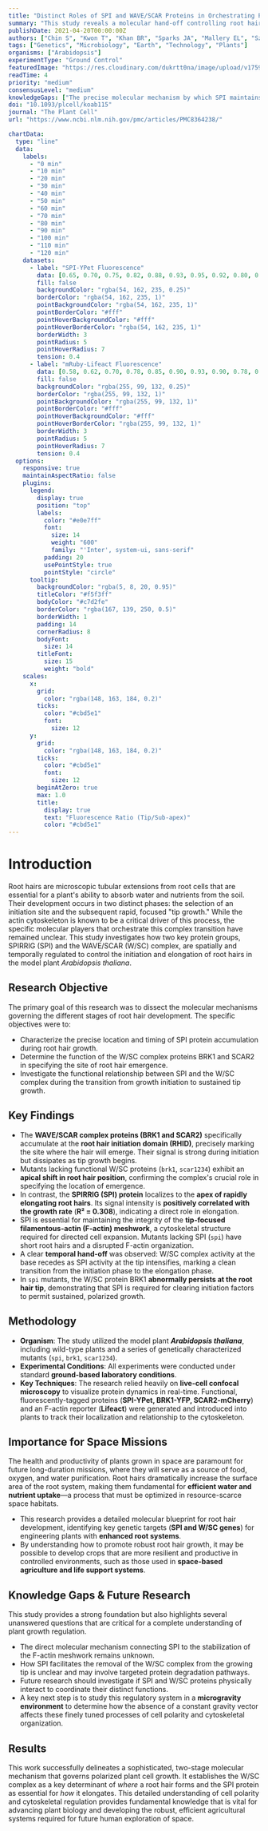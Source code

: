 ```yaml
---
title: "Distinct Roles of SPI and WAVE/SCAR Proteins in Orchestrating Plant Root Hair Growth"
summary: "This study reveals a molecular hand-off controlling root hair development in Arabidopsis. The WAVE/SCAR complex initiates root hair emergence, while the SPIRRIG (SPI) protein takes over to sustain tip growth by maintaining the actin cytoskeleton, a finding critical for optimizing plant nutrient uptake in space-based agriculture."
publishDate: 2021-04-20T00:00:00Z
authors: ["Chin S", "Kwon T", "Khan BR", "Sparks JA", "Mallery EL", "Szymanski DB", "Blancaflor EB"]
tags: ["Genetics", "Microbiology", "Earth", "Technology", "Plants"]
organisms: ["Arabidopsis"]
experimentType: "Ground Control"
featuredImage: "https://res.cloudinary.com/dukrtt0na/image/upload/v1759681012/sbhiw6qgkmlelisb2hkc.jpg"
readTime: 4
priority: "medium"
consensusLevel: "medium"
knowledgeGaps: ["The precise molecular mechanism by which SPI maintains the F-actin meshwork.", "The pathway through which SPI mediates the depletion of BRK1 from the root hair tip.", "Potential physical interactions between the SPI and WAVE/SCAR protein complexes.", "How this regulatory system functions under microgravity conditions."]
doi: "10.1093/plcell/koab115"
journal: "The Plant Cell"
url: "https://www.ncbi.nlm.nih.gov/pmc/articles/PMC8364238/"

chartData:
  type: "line"
  data:
    labels:
      - "0 min"
      - "10 min"
      - "20 min"
      - "30 min"
      - "40 min"
      - "50 min"
      - "60 min"
      - "70 min"
      - "80 min"
      - "90 min"
      - "100 min"
      - "110 min"
      - "120 min"
    datasets:
      - label: "SPI-YPet Fluorescence"
        data: [0.65, 0.70, 0.75, 0.82, 0.88, 0.93, 0.95, 0.92, 0.80, 0.70, 0.60, 0.55, 0.50]
        fill: false
        backgroundColor: "rgba(54, 162, 235, 0.25)"
        borderColor: "rgba(54, 162, 235, 1)"
        pointBackgroundColor: "rgba(54, 162, 235, 1)"
        pointBorderColor: "#fff"
        pointHoverBackgroundColor: "#fff"
        pointHoverBorderColor: "rgba(54, 162, 235, 1)"
        borderWidth: 3
        pointRadius: 5
        pointHoverRadius: 7
        tension: 0.4
      - label: "mRuby-Lifeact Fluorescence"
        data: [0.58, 0.62, 0.70, 0.78, 0.85, 0.90, 0.93, 0.90, 0.78, 0.68, 0.58, 0.53, 0.48]
        fill: false
        backgroundColor: "rgba(255, 99, 132, 0.25)"
        borderColor: "rgba(255, 99, 132, 1)"
        pointBackgroundColor: "rgba(255, 99, 132, 1)"
        pointBorderColor: "#fff"
        pointHoverBackgroundColor: "#fff"
        pointHoverBorderColor: "rgba(255, 99, 132, 1)"
        borderWidth: 3
        pointRadius: 5
        pointHoverRadius: 7
        tension: 0.4
  options:
    responsive: true
    maintainAspectRatio: false
    plugins:
      legend:
        display: true
        position: "top"
        labels:
          color: "#e0e7ff"
          font:
            size: 14
            weight: "600"
            family: "'Inter', system-ui, sans-serif"
          padding: 20
          usePointStyle: true
          pointStyle: "circle"
      tooltip:
        backgroundColor: "rgba(5, 8, 20, 0.95)"
        titleColor: "#f5f3ff"
        bodyColor: "#c7d2fe"
        borderColor: "rgba(167, 139, 250, 0.5)"
        borderWidth: 1
        padding: 14
        cornerRadius: 8
        bodyFont:
          size: 14
        titleFont:
          size: 15
          weight: "bold"
    scales:
      x:
        grid:
          color: "rgba(148, 163, 184, 0.2)"
        ticks:
          color: "#cbd5e1"
          font:
            size: 12
      y:
        grid:
          color: "rgba(148, 163, 184, 0.2)"
        ticks:
          color: "#cbd5e1"
          font:
            size: 12
        beginAtZero: true
        max: 1.0
        title:
          display: true
          text: "Fluorescence Ratio (Tip/Sub-apex)"
          color: "#cbd5e1"
---
```


# Introduction
Root hairs are microscopic tubular extensions from root cells that are essential for a plant's ability to absorb water and nutrients from the soil. Their development occurs in two distinct phases: the selection of an initiation site and the subsequent rapid, focused "tip growth." While the actin cytoskeleton is known to be a critical driver of this process, the specific molecular players that orchestrate this complex transition have remained unclear. This study investigates how two key protein groups, SPIRRIG (SPI) and the WAVE/SCAR (W/SC) complex, are spatially and temporally regulated to control the initiation and elongation of root hairs in the model plant *Arabidopsis thaliana*.

## Research Objective
The primary goal of this research was to dissect the molecular mechanisms governing the different stages of root hair development. The specific objectives were to:
- Characterize the precise location and timing of SPI protein accumulation during root hair growth.
- Determine the function of the W/SC complex proteins BRK1 and SCAR2 in specifying the site of root hair emergence.
- Investigate the functional relationship between SPI and the W/SC complex during the transition from growth initiation to sustained tip growth.

## Key Findings
- The **WAVE/SCAR complex proteins (BRK1 and SCAR2)** specifically accumulate at the **root hair initiation domain (RHID)**, precisely marking the site where the hair will emerge. Their signal is strong during initiation but dissipates as tip growth begins.
- Mutants lacking functional W/SC proteins (`brk1`, `scar1234`) exhibit an **apical shift in root hair position**, confirming the complex's crucial role in specifying the location of emergence.
- In contrast, the **SPIRRIG (SPI) protein** localizes to the **apex of rapidly elongating root hairs**. Its signal intensity is **positively correlated with the growth rate** (**R² = 0.308**), indicating a direct role in elongation.
- SPI is essential for maintaining the integrity of the **tip-focused filamentous-actin (F-actin) meshwork**, a cytoskeletal structure required for directed cell expansion. Mutants lacking SPI (`spi`) have short root hairs and a disrupted F-actin organization.
- A clear **temporal hand-off** was observed: W/SC complex activity at the base recedes as SPI activity at the tip intensifies, marking a clean transition from the initiation phase to the elongation phase.
- In `spi` mutants, the W/SC protein BRK1 **abnormally persists at the root hair tip**, demonstrating that SPI is required for clearing initiation factors to permit sustained, polarized growth.

## Methodology
- **Organism**: The study utilized the model plant **_Arabidopsis thaliana_**, including wild-type plants and a series of genetically characterized mutants (`spi`, `brk1`, `scar1234`).
- **Experimental Conditions**: All experiments were conducted under standard **ground-based laboratory conditions**.
- **Key Techniques**: The research relied heavily on **live-cell confocal microscopy** to visualize protein dynamics in real-time. Functional, fluorescently-tagged proteins (**SPI-YPet, BRK1-YFP, SCAR2-mCherry**) and an F-actin reporter (**Lifeact**) were generated and introduced into plants to track their localization and relationship to the cytoskeleton.

## Importance for Space Missions
The health and productivity of plants grown in space are paramount for future long-duration missions, where they will serve as a source of food, oxygen, and water purification. Root hairs dramatically increase the surface area of the root system, making them fundamental for **efficient water and nutrient uptake**—a process that must be optimized in resource-scarce space habitats.
- This research provides a detailed molecular blueprint for root hair development, identifying key genetic targets (**SPI and W/SC genes**) for engineering plants with **enhanced root systems**.
- By understanding how to promote robust root hair growth, it may be possible to develop crops that are more resilient and productive in controlled environments, such as those used in **space-based agriculture and life support systems**.

## Knowledge Gaps & Future Research
This study provides a strong foundation but also highlights several unanswered questions that are critical for a complete understanding of plant growth regulation.
- The direct molecular mechanism connecting SPI to the stabilization of the F-actin meshwork remains unknown.
- How SPI facilitates the removal of the W/SC complex from the growing tip is unclear and may involve targeted protein degradation pathways.
- Future research should investigate if SPI and W/SC proteins physically interact to coordinate their distinct functions.
- A key next step is to study this regulatory system in a **microgravity environment** to determine how the absence of a constant gravity vector affects these finely tuned processes of cell polarity and cytoskeletal organization.

## Results
This work successfully delineates a sophisticated, two-stage molecular mechanism that governs polarized plant cell growth. It establishes the W/SC complex as a key determinant of *where* a root hair forms and the SPI protein as essential for *how* it elongates. This detailed understanding of cell polarity and cytoskeletal regulation provides fundamental knowledge that is vital for advancing plant biology and developing the robust, efficient agricultural systems required for future human exploration of space.